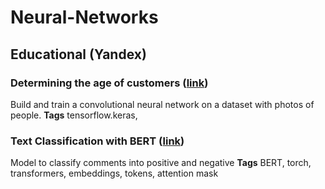# Neural-Networks
## Educational (Yandex)

### Determining the age of customers ([link](https://github.com/RadarYV/Neural-Networks/blob/main/Educational%20(Yandex)/Image.%20Regression/define_age_by%20photo.ipynb))
Build and train a convolutional neural network on a dataset with photos of people.
**Tags**
tensorflow.keras, 

### Text Classification with BERT ([link](https://github.com/RadarYV/Neural-Networks/blob/main/Educational%20(Yandex)/Text.%20Classification/texts_classification_bert.ipynb))
Model to classify comments into positive and negative
**Tags**
BERT, torch, transformers, embeddings, tokens, attention mask
